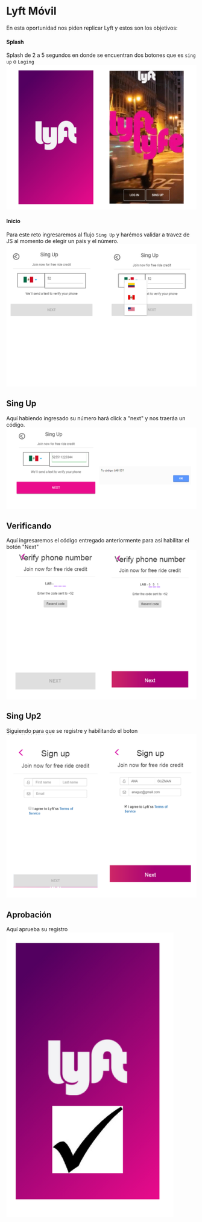 # **Lyft Móvil**

En esta oportunidad nos piden replicar Lyft y estos son los objetivos:

#### Splash 

Splash de 2 a 5 segundos en donde se encuentran dos botones que es `sing up` o `Loging`
![Sin titulo](assets/img/1.png)

#### Inicio
Para este reto ingresaremos al flujo `Sing Up` y harémos validar a travez de JS al momento de elegir un país y el número.
![Sin titulo](assets/img/2.png)

## **Sing Up**
Aquí habiendo ingresado su número hará click a "next" y nos traeráa un código.
![Sin titulo](assets/img/3.png)

## **Verificando**
Aquí ingresaremos el código entregado anteriormente para así habilitar el botón "Next"
![Sin titulo](assets/img/4.png)

## **Sing Up2**
Siguiendo para que se registre y habilitando el boton 
![Sin titulo](assets/img/5.png)

## **Aprobación**
Aquí aprueba su registro
![Sin titulo](assets/img/6.png)



